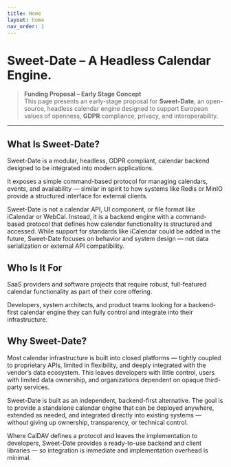 ```yaml
---
title: Home  
layout: home
nav_order: 1 
---
```


# Sweet-Date – A Headless Calendar Engine. 
> **Funding Proposal – Early Stage Concept**  
> This page presents an early-stage proposal for **Sweet-Date**, an open-source, headless calendar engine designed to support European values of openness, **GDPR** compliance, privacy, and interoperability.  

---

## What Is Sweet-Date?

Sweet-Date is a modular, headless, GDPR compliant, calendar backend designed to be integrated into modern applications.

It exposes a simple command-based protocol for managing calendars, events, and availability — similar in spirit to how systems like Redis or MinIO provide a structured interface for external clients.

Sweet-Date is not a calendar API, UI component, or file format like iCalendar or WebCal. Instead, it is a backend engine with a command-based protocol that defines how calendar functionality is structured and accessed. While support for standards like iCalendar could be added in the future, Sweet-Date focuses on behavior and system design — not data serialization or external API compatibility.

## Who Is It For

SaaS providers and software projects that require robust, full-featured calendar functionality as part of their core offering.

Developers, system architects, and product teams looking for a backend-first calendar engine they can fully control and integrate into their infrastructure.

## Why Sweet-Date?

Most calendar infrastructure is built into closed platforms — tightly coupled to proprietary APIs, limited in flexibility, and deeply integrated with the vendor’s data ecosystem. This leaves developers with little control, users with limited data ownership, and organizations dependent on opaque third-party services.

Sweet-Date is built as an independent, backend-first alternative. The goal is to provide a standalone calendar engine that can be deployed anywhere, extended as needed, and integrated directly into existing systems — without giving up ownership, transparency, or technical control.

Where CalDAV defines a protocol and leaves the implementation to developers, Sweet-Date provides a ready-to-use backend and client libraries — so integration is immediate and implementation overhead is minimal.


